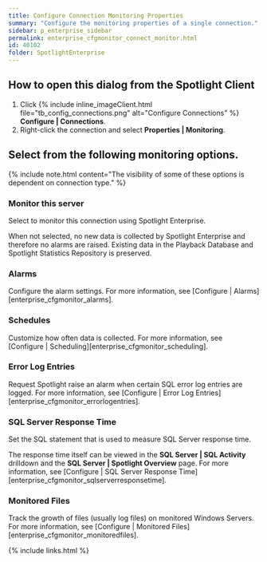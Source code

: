 ```yaml
---
title: Configure Connection Monitoring Properties
summary: "Configure the monitoring properties of a single connection."
sidebar: p_enterprise_sidebar
permalink: enterprise_cfgmonitor_connect_monitor.html
id: 40102
folder: SpotlightEnterprise
---
```




## How to open this dialog from the Spotlight Client

1. Click {% include inline_imageClient.html file="tb_config_connections.png" alt="Configure Connections" %} **Configure \| Connections**.
2. Right-click the connection and select **Properties \| Monitoring**.


## Select from the following monitoring options.

{% include note.html content="The visibility of some of these options is dependent on connection type." %}

### Monitor this server

Select to monitor this connection using Spotlight Enterprise.

When not selected, no new data is collected by Spotlight Enterprise and therefore no alarms are raised. Existing data in the Playback Database and Spotlight Statistics Repository is preserved.

### Alarms

Configure the alarm settings. For more information, see [Configure \| Alarms][enterprise_cfgmonitor_alarms].

### Schedules

Customize how often data is collected. For more information, see [Configure \| Scheduling][enterprise_cfgmonitor_scheduling].

### Error Log Entries

Request Spotlight raise an alarm when certain SQL error log entries are logged. For more information, see [Configure \| Error Log Entries][enterprise_cfgmonitor_errorlogentries].

### SQL Server Response Time

Set the SQL statement that is used to measure SQL Server response time.

The response time itself can be viewed in the **SQL Server \| SQL Activity** drilldown and the **SQL Server \| Spotlight Overview** page. For more information, see [Configure \| SQL Server Response Time][enterprise_cfgmonitor_sqlserverresponsetime].

### Monitored Files

Track the growth of files (usually log files) on monitored Windows Servers. For more information, see [Configure \| Monitored Files][enterprise_cfgmonitor_monitoredfiles].


{% include links.html %}

